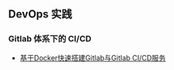 
## DevOps 实践

### Gitlab 体系下的 CI/CD

- [基于Docker快速搭建Gitlab与Gitlab CI/CD服务](https://github.com/bravist/gitlab-ci-docker)
